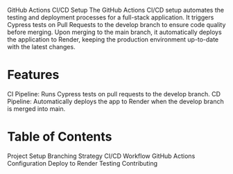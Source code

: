 GitHub Actions CI/CD Setup
The GitHub Actions CI/CD setup automates the testing and deployment processes for a full-stack application. It triggers Cypress tests on Pull Requests to the develop branch to ensure code quality before merging. Upon merging to the main branch, it automatically deploys the application to Render, keeping the production environment up-to-date with the latest changes.

 # Features
CI Pipeline: Runs Cypress tests on pull requests to the develop branch.
CD Pipeline: Automatically deploys the app to Render when the develop branch is merged into main.

# Table of Contents
Project Setup
Branching Strategy
CI/CD Workflow
GitHub Actions Configuration
Deploy to Render
Testing
Contributing